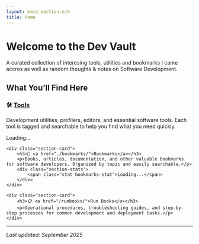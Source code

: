 ```yaml
---
layout: main_section.njk
title: Home
---
```


# Welcome to the Dev Vault

A curated collection of interesing tools, utilities and bookmarks I came accros as well as random thoughts & notes on Software Development.

## What You'll Find Here

<div class="section-cards">
    <div class="section-card">
        <h3>🛠️ <a href="./tools/">Tools</a></h3>
        <p>Development utilities, profilers, editors, and essential software tools. Each tool is tagged and searchable to help you find what you need quickly.</p>
        <div class="section-stats"/>
            <span class="stat tools-stat">Loading...</span>
        </div>
    </div>
    
    <div class="section-card">
        <h3>📖 <a href="./bookmarks/">Bookmarks</a></h3>
        <p>Books, articles, documentation, and other valuable bookmarks for software developers. Organized by topic and easily searchable.</p>
        <div class="section-stats">
            <span class="stat bookmarks-stat">Loading...</span>
        </div>
    </div>

    <div class="section-card">
        <h3>📋 <a href="/runbooks/">Run Books</a></h3>
        <p>Operational procedures, troubleshooting guides, and step-by-step processes for common development and deployment tasks.</p>
    </div>
</div>

<script src="./js/homepage.js"></script>

---

*Last updated: September 2025*
